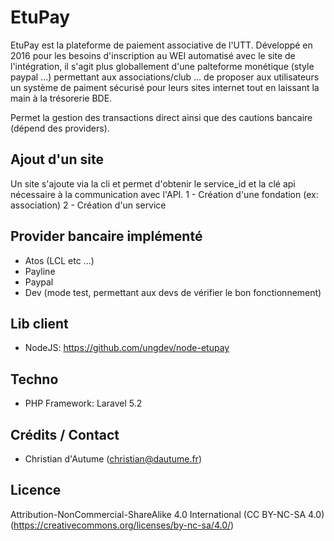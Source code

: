# EtuPay

EtuPay est la plateforme de paiement associative de l'UTT. Développé en 2016 pour les besoins d'inscription au WEI automatisé avec le site de l'intégration, il s'agit plus globallement  d'une palteforme monétique (style paypal ...) permettant aux associations/club ... de proposer aux utilisateurs un système de paiment sécurisé pour leurs sites internet tout en laissant la main à la trésorerie BDE.

Permet la gestion des transactions direct ainsi que des cautions bancaire (dépend des providers).

## Ajout d'un site

Un site s'ajoute via la cli et permet d'obtenir le service_id et la clé api nécessaire à la communication avec l'API.
1 - Création d'une fondation (ex: association)
2 - Création d'un service 

## Provider bancaire implémenté
- Atos (LCL etc ...)
- Payline
- Paypal
- Dev (mode test, permettant aux devs de vérifier le bon fonctionnement)

## Lib client
- NodeJS: https://github.com/ungdev/node-etupay

## Techno
 - PHP Framework: Laravel 5.2

 ## Crédits / Contact
 - Christian d'Autume (christian@dautume.fr)

 ## Licence
Attribution-NonCommercial-ShareAlike 4.0 International (CC BY-NC-SA 4.0)  (https://creativecommons.org/licenses/by-nc-sa/4.0/)
